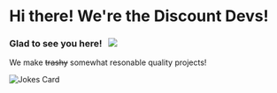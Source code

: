 # Hi there! We're the Discount Devs!

### Glad to see you here! &nbsp; ![](https://visitor-badge.glitch.me/badge?page_id=discountdevs..github)

We make ~~trashy~~ somewhat resonable quality projects!
<br>

<img src="https://readme-jokes.vercel.app/api" alt="Jokes Card" />
